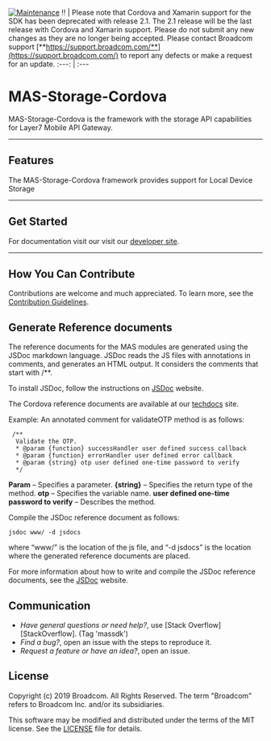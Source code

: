 [![Maintenance](https://img.shields.io/badge/Maintained%3F-no-red.svg)](https://bitbucket.org/lbesson/ansi-colors)
:bangbang: | Please note that Cordova and Xamarin support for the SDK has been deprecated with release 2.1. The 2.1 release will be the last release with Cordova and Xamarin support. Please do not submit any new changes as they are no longer being accepted. Please contact Broadcom support [**https://support.broadcom.com/**](https://support.broadcom.com/) to report any defects or make a request for an update.
:---: | :---
# MAS-Storage-Cordova
MAS-Storage-Cordova is the framework with the storage API capabilities for Layer7 Mobile API Gateway.
*********************************************************

## Features
The MAS-Storage-Cordova framework provides support for Local Device Storage

*********************************************************

## Get Started
For documentation visit our visit our [developer site](https://techdocs.broadcom.com/content/broadcom/techdocs/us/en/ca-enterprise-software/layer7-api-management/mobile-sdk-for-ca-mobile-api-gateway/2-1/Cordova/Cordova_2-1.html).
*********************************************************

## How You Can Contribute
Contributions are welcome and much appreciated. To learn more, see the [Contribution Guidelines](https://github.com/CAAPIM/Cordova-MAS-Storage/blob/develop/CONTRIBUTING.md).

## Generate Reference documents
The reference documents for the MAS modules are generated using the JSDoc markdown language. JSDoc reads the JS files with annotations in comments, and generates an HTML output. It considers the comments that start with /**.

To install JSDoc, follow the instructions on [JSDoc](http://usejsdoc.org/) website.

The Cordova reference documents are available at our [techdocs]( https://techdocs.broadcom.com/content/broadcom/techdocs/us/en/ca-enterprise-software/layer7-api-management/mobile-sdk-for-ca-mobile-api-gateway/2-1/Cordova/CordovaTR_2-1/MASStorage.html) site.

Example:
An annotated comment for validateOTP method is as follows:
```
 /**
  Validate the OTP.
  * @param {function} successHandler user defined success callback
  * @param {function} errorHandler user defined error callback
  * @param {string} otp user defined one-time password to verify
  */
```
**Param** – Specifies a parameter.
**{string}**  – Specifies the return type of the method.
**otp** – Specifies the variable name.
**user defined one-time password to verify** – Describes the method.

Compile the JSDoc reference document as follows:
```
jsdoc www/ -d jsdocs
```
where “www/” is the location of the js file, and “-d jsdocs” is the location where the generated reference documents are placed.

For more information about how to write and compile the JSDoc reference documents, see the [JSDoc](http://usejsdoc.org/) website.

## Communication

- *Have general questions or need help?*, use [Stack Overflow][StackOverflow]. (Tag 'massdk')
- *Find a bug?*, open an issue with the steps to reproduce it.
- *Request a feature or have an idea?*, open an issue.

## License
Copyright (c) 2019 Broadcom. All Rights Reserved.
The term "Broadcom" refers to Broadcom Inc. and/or its subsidiaries.

This software may be modified and distributed under the terms of the MIT license. See the [LICENSE](https://github.com/CAAPIM/Cordova-MAS-Storage/blob/develop/LICENSE) file for details.
